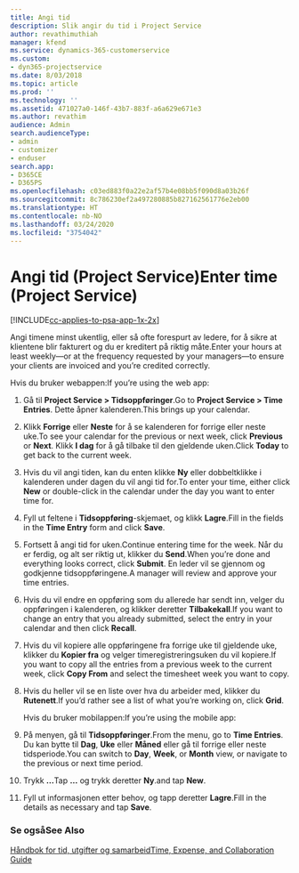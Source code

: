 ```yaml
---
title: Angi tid
description: Slik angir du tid i Project Service
author: revathimuthiah
manager: kfend
ms.service: dynamics-365-customerservice
ms.custom:
- dyn365-projectservice
ms.date: 8/03/2018
ms.topic: article
ms.prod: ''
ms.technology: ''
ms.assetid: 471027a0-146f-43b7-883f-a6a629e671e3
ms.author: revathim
audience: Admin
search.audienceType:
- admin
- customizer
- enduser
search.app:
- D365CE
- D365PS
ms.openlocfilehash: c03ed883f0a22e2af57b4e08bb5f090d8a03b26f
ms.sourcegitcommit: 8c786230ef2a497280885b827162561776e2eb00
ms.translationtype: HT
ms.contentlocale: nb-NO
ms.lasthandoff: 03/24/2020
ms.locfileid: "3754042"
---
```

# <a name="enter-time-project-service"></a><span data-ttu-id="14ad1-103">Angi tid (Project Service)</span><span class="sxs-lookup"><span data-stu-id="14ad1-103">Enter time (Project Service)</span></span>

[!INCLUDE[cc-applies-to-psa-app-1x-2x](../includes/cc-applies-to-psa-app-1x-2x.md)]

<span data-ttu-id="14ad1-104">Angi timene minst ukentlig, eller så ofte forespurt av ledere, for å sikre at klientene blir fakturert og du er kreditert på riktig måte.</span><span class="sxs-lookup"><span data-stu-id="14ad1-104">Enter your hours at least weekly—or at the frequency requested by your managers—to ensure your clients are invoiced and you’re credited correctly.</span></span>  
  
 <span data-ttu-id="14ad1-105">Hvis du bruker webappen:</span><span class="sxs-lookup"><span data-stu-id="14ad1-105">If you’re using the web app:</span></span>  
  
1. <span data-ttu-id="14ad1-106">Gå til **Project Service > Tidsoppføringer**.</span><span class="sxs-lookup"><span data-stu-id="14ad1-106">Go to **Project Service > Time Entries**.</span></span> <span data-ttu-id="14ad1-107">Dette åpner kalenderen.</span><span class="sxs-lookup"><span data-stu-id="14ad1-107">This brings up your calendar.</span></span>  
  
2. <span data-ttu-id="14ad1-108">Klikk **Forrige** eller **Neste** for å se kalenderen for forrige eller neste uke.</span><span class="sxs-lookup"><span data-stu-id="14ad1-108">To see your calendar for the previous or next week, click **Previous** or **Next**.</span></span> <span data-ttu-id="14ad1-109">Klikk **I dag** for å gå tilbake til den gjeldende uken.</span><span class="sxs-lookup"><span data-stu-id="14ad1-109">Click **Today** to get back to the current week.</span></span>  
  
3. <span data-ttu-id="14ad1-110">Hvis du vil angi tiden, kan du enten klikke **Ny** eller dobbeltklikke i kalenderen under dagen du vil angi tid for.</span><span class="sxs-lookup"><span data-stu-id="14ad1-110">To enter your time, either click **New** or double-click in the calendar under the day you want to enter time for.</span></span>  
  
4. <span data-ttu-id="14ad1-111">Fyll ut feltene i **Tidsoppføring**-skjemaet, og klikk **Lagre**.</span><span class="sxs-lookup"><span data-stu-id="14ad1-111">Fill in the fields in the **Time Entry** form and click **Save**.</span></span>  
  
5. <span data-ttu-id="14ad1-112">Fortsett å angi tid for uken.</span><span class="sxs-lookup"><span data-stu-id="14ad1-112">Continue entering time for the week.</span></span> <span data-ttu-id="14ad1-113">Når du er ferdig, og alt ser riktig ut, klikker du **Send**.</span><span class="sxs-lookup"><span data-stu-id="14ad1-113">When you’re done and everything looks correct, click **Submit**.</span></span> <span data-ttu-id="14ad1-114">En leder vil se gjennom og godkjenne tidsoppføringene.</span><span class="sxs-lookup"><span data-stu-id="14ad1-114">A manager will review and approve your time entries.</span></span>  
  
6. <span data-ttu-id="14ad1-115">Hvis du vil endre en oppføring som du allerede har sendt inn, velger du oppføringen i kalenderen, og klikker deretter **Tilbakekall**.</span><span class="sxs-lookup"><span data-stu-id="14ad1-115">If you want to change an entry that you already submitted, select the entry in your calendar and then click **Recall**.</span></span>  
  
7. <span data-ttu-id="14ad1-116">Hvis du vil kopiere alle oppføringene fra forrige uke til gjeldende uke, klikker du **Kopier fra** og velger timeregistreringsuken du vil kopiere.</span><span class="sxs-lookup"><span data-stu-id="14ad1-116">If you want to copy all the entries from a previous week to the current week, click **Copy From** and select the timesheet week you want to copy.</span></span>  
  
8. <span data-ttu-id="14ad1-117">Hvis du heller vil se en liste over hva du arbeider med, klikker du **Rutenett**.</span><span class="sxs-lookup"><span data-stu-id="14ad1-117">If you’d rather see a list of what you’re working on, click **Grid**.</span></span>  
  
   <span data-ttu-id="14ad1-118">Hvis du bruker mobilappen:</span><span class="sxs-lookup"><span data-stu-id="14ad1-118">If you’re using the mobile app:</span></span>  
  
9. <span data-ttu-id="14ad1-119">På menyen, gå til **Tidsoppføringer**.</span><span class="sxs-lookup"><span data-stu-id="14ad1-119">From the menu, go to **Time Entries**.</span></span>     <span data-ttu-id="14ad1-120">Du kan bytte til **Dag**, **Uke** eller **Måned** eller gå til forrige eller neste tidsperiode.</span><span class="sxs-lookup"><span data-stu-id="14ad1-120">You can switch to **Day**, **Week**, or **Month** view, or navigate to the previous or next time period.</span></span>  
  
10. <span data-ttu-id="14ad1-121">Trykk **…**</span><span class="sxs-lookup"><span data-stu-id="14ad1-121">Tap **…**</span></span> <span data-ttu-id="14ad1-122">og trykk deretter **Ny**.</span><span class="sxs-lookup"><span data-stu-id="14ad1-122">and tap **New**.</span></span>  
  
11. <span data-ttu-id="14ad1-123">Fyll ut informasjonen etter behov, og tapp deretter **Lagre**.</span><span class="sxs-lookup"><span data-stu-id="14ad1-123">Fill in the details as necessary and tap **Save**.</span></span>  
  
### <a name="see-also"></a><span data-ttu-id="14ad1-124">Se også</span><span class="sxs-lookup"><span data-stu-id="14ad1-124">See Also</span></span>  
 [<span data-ttu-id="14ad1-125">Håndbok for tid, utgifter og samarbeid</span><span class="sxs-lookup"><span data-stu-id="14ad1-125">Time, Expense, and Collaboration Guide</span></span>](../project-service/time-expense-collaboration-guide.md)
